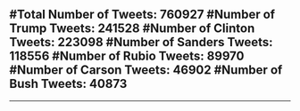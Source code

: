 #Total Number of Tweets: 760927 
#Number of Trump Tweets: 241528
#Number of Clinton Tweets: 223098
#Number of Sanders Tweets: 118556
#Number of Rubio Tweets: 89970
#Number of Carson Tweets: 46902
#Number of Bush Tweets: 40873
---
---

